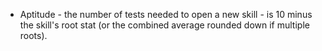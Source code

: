 - Aptitude - the number of tests needed to open a new skill - is 10 minus the skill's root stat (or the combined average rounded down if multiple roots). 